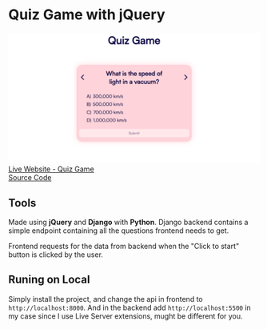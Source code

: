 # Quiz Game with jQuery
![Screenshot](./screenshot.png)
[Live Website - Quiz Game](https://quiz-game-jquery.vercel.app)<br/>
[Source Code](https://https://github.com/Lshiroc/quiz-game-jquery)

## Tools
Made using **jQuery** and **Django** with **Python**. Django backend contains a simple endpoint containing all the questions frontend needs to get.

Frontend requests for the data from backend when the "Click to start" button is clicked by the user.

## Runing on Local
Simply install the project, and change the api in frontend to `http://localhost:8000`.
And in the backend add `http://localhost:5500` in my case since I use Live Server extensions, mught be different for you. 